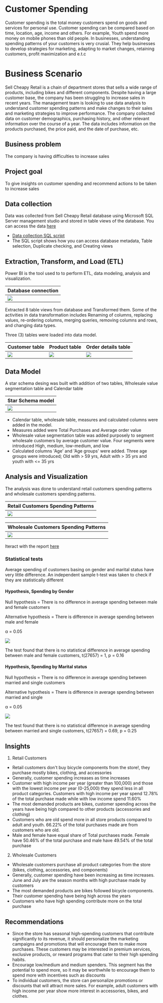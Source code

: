 # Customer Spending 
Customer spending is the total money customers spend on goods and services for personal use. Customer spending can be compared based on time, location, age, income and others. For example, Youth spend more money on mobile phones than old people. In businesses, understanding spending patterns of your customers is very crusial. They help businesses to develop strategies for marketing, adapting to market changes, retaining customers, profit maximization and e.t.c
# Business Scenario
Sell Cheapy Retail is a chain of department stores that sells a wide range of products, including bikes and different components. Despite having a large customer base, the company has been struggling to increase sales in recent years. The management team is looking to use data analysis to understand customer spending patterns and make changes to their sales and marketing strategies to improve performance. The company collected data on customer demographics, purchasing history, and other relevant information over the course of a year. The data includes information on the products purchased, the price paid, and the date of purchase, etc.

## Business problem
The company is having difficulties to increase sales

## Project goal
To give insights on customer spending and recommend actions to be taken to increase sales

## Data collection
Data was collected from Sell Cheapy Retail database using Microsoft SQL Server management studio and stored in table views of the database.
You can access the data [here](https://techcommunity.microsoft.com/t5/educator-developer-blog/data-analysis-challenge-analyze-customer-spending-pattern/ba-p/3719590?WT.mc_id=academic-86947-ooyinbooke)
* [Data collection SQL script](customer_spending_script.sql)
* The SQL script shows how you can access database metadata, Table selection, Duplicate checking, and Creating views

## Extraction, Transform, and Load (ETL)
Power BI is the tool used to to perform ETL, data modeling, analysis and visualization.

|Database connection|
|---|
|![](database_connection.jpg)|

Extracted 8 table views from database and Transformed them. Some of the activities in data transformation includes Renaming of columns, replacing values, re-ordering columns, merging queries, removing columns and rows, and changing data types.

Three (3) tables were loaded into data model.

|Customer table|Product table|Order details table|
|---|---|---|
|![](customers_dtransformation.jpg)|![](product_transformation.jpg)|![](order_details_transformation.jpg)|

## Data Model
A star schema desing was built with addition of two tables, Wholesale value segmentation table and Calendar table

|Star Schema model|
|---|
|![](data_model.jpg)|

* Calendar table, wholesale table, measures and calculated columns were added in the model.
* Measures added were Total Purchases and Average order value
* Wholesale value segmentation table was added purposely to segment wholesale customers by average customer value. Four segments were introduced High, medium, low-medium, and low
* Calculated columns 'Age' and 'Age groups' were added. Three age groups were introduced; Old with > 59 yrs, Adult with > 35 yrs and youth with <= 35 yrs

## Analysis and Visualization
The analysis was done to understand retail customers spending patterns and wholesale customers spending patterns.

|Retail Customers Spending Patterns|
|---|
|![](retail_spending.jpg)|


|Wholesale Customers Spending Patterns|
|---|
|![](wholesale_spending.jpg)|

Iteract with the report [here](https://app.powerbi.com/view?r=eyJrIjoiMDc3OWVmZWYtMjdmZi00YjM3LWI3NjMtNjA0YjU1ZjJlOGM5IiwidCI6Ijc5M2EyYzE5LTY4N2ItNGJmOS05ZTBlLWJkOTU3YmE3ZDgxMyJ9)


### Statistical tests
Average spending of customers basing on gender and marital status have very little difference. An independent sample t-test was taken to check if they are statistically different

#### Hypothesis, Spending by Gender 

Null hypothesis = There is no difference in average spending between male and female customers

Alternative hypothesis = There is difference in average spending between male and female

α = 0.05

![](gender_T_test.jpg)

The test found that there is no statistical difference in average spending between male and female customers, t(27657) = 1, p = 0.16

#### Hypothesis, Spending by Marital status 

Null hypothesis = There is no difference in average spending between married and single customers

Alternative hypothesis = There is difference in average spending between married and single

α = 0.05

![](marital_T_test.jpg)

The test found that there is no statistical difference in average spending between married and single customers, t(27657) = 0.69, p = 0.25

## Insights

1. Retail Customers
* Retail customers don't buy bicycle components from the store!, they purchase mostly bikes, clothing, and accessories
* Generally, customer spending increases as time increases
* Customer with high income per year (greater than 100,000) and those with the lowest income per year (0-25,000) they spend less in all product categories. Customers with high income per year spend 12.78% of the total purchase made while with low income spend 11.60% 
* The most demanded products are bikes, customer spending across the years have being high compared to other products (accessories and clothing) 
* Customers who are old spend more in all store products compared to adult and youth. 66.22% of the total purchases made are from customers who are old.
* Male and female have equal share of Total purchases made. Female have 50.46% of the total purchase and male have 49.54% of the total purchase 

2. Wholesale Customers
* Wholesale customers purchase all product categories from the store (bikes, clothing, accessories, and components)
* Generally, customer spending have been increasing as time increases. June and July are the season months with high purchase made by customers  
* The most demanded products are bikes followed bicycle components. Their customer spending have being high across the years 
* Customers who have high spending contribute more on the total purchase 

## Recommendations
* Since the store has seasonal high-spending customers that contribute significantly to its revenue, it should personalize the marketing campaigns and promotions that will encourage them to make more purchases. These customers may be interested in premium services, exclusive products, or reward programs that cater to their high spending habits.
* Encourage low/medium and medium spenders. This segment has the potential to spend more, so it may be worthwhile to encourage them to spend more with incentives such as discounts
* To individual customers, the store can personalize promotions or discounts that will attract more sales. For example, adult customers with high income per year show more interest in accessories, bikes, and clothes.

